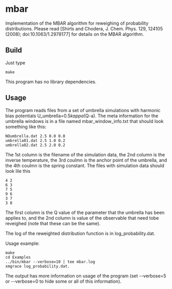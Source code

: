 # mbar
Implementation of the MBAR algorithm for reweighing of probability distributions.
Please read [Shirts and Chodera, J. Chem. Phys. 129, 124105 (2008); doi:10.1063/1.2978177] for details on the MBAR algorithm.

## Build
Just type
```
make
```
This program has no library dependencies.

## Usage
The program reads files from a set of umbrella simulations with harmonic bias potentials U_umbrella=0.5*kappa*(Q-a). The meta information for the umbrella windows is in a file named mbar_window_info.txt that should look something like this:
```
NOumbrella.dat 2.5 0.0 0.0 
umbrella01.dat 2.5 1.0 0.2
umbrella02.dat 2.5 2.0 0.2
```
The 1st column is the filename of the simulation data, the 2nd column is the inverse temperature, the 3rd coulmn is the anchor point of the umbrella, and the 4th coulmn is the spring constant. The files with simulation data should look lile this
```
4 2
6 3
7 5
9 6
3 7
3 8
```
The first column is the Q value of the parameter that the umbrella has been applies to, 
and the 2nd column is value of the observable that need tobe reveighed (note that these can be the same).

The log of the reweighted distribution function is in log_probability.dat.

Usage example:
```
make
cd Examples
../bin/mbar --verbose=10 | tee mbar.log
xmgrace log_probability.dat.
```
The output has more information on usage of the program (set --verbose=5 or --verbose=0 to hide some or all of this information).
